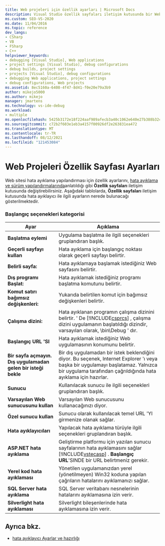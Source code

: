 ```yaml
---
title: Web projeleri için özellik ayarları | Microsoft Docs
description: Visual Studio özellik sayfaları iletişim kutusunda bir Web sitesi hata ayıklama yapılandırması için özellik ayarlarını nasıl değiştirileceğini öğrenin.
ms.custom: SEO-VS-2020
ms.date: 11/04/2016
ms.topic: reference
dev_langs:
- CSharp
- VB
- FSharp
- C++
helpviewer_keywords:
- debugging [Visual Studio], Web applications
- project settings [Visual Studio], debug configurations
- debug builds, project settings
- projects [Visual Studio], debug configurations
- debugging Web applications, project settings
- debug configurations, Web projects
ms.assetid: 8ec5160a-6408-4f47-8d41-f0e20e79a3b9
author: mikejo5000
ms.author: mikejo
manager: jmartens
ms.technology: vs-ide-debug
ms.workload:
- multiple
ms.openlocfilehash: 5425b3172e18f224aaf989afecb3a40c1062e640e27b388b32c18a9f5adf3ee6
ms.sourcegitcommit: c72b2f603e1eb3a4157f00926df2e263831ea472
ms.translationtype: MT
ms.contentlocale: tr-TR
ms.lasthandoff: 08/12/2021
ms.locfileid: "121453084"
---
```

# <a name="property-pages-settings-for-web-projects"></a>Web Projeleri Özellik Sayfası Ayarları
Web sitesi hata ayıklama yapılandırması için özellik ayarlarını, [hata ayıklama ve sürüm yapılandırmalarında](../debugger/how-to-set-debug-and-release-configurations.md)anlatıldığı gibi **Özellik sayfaları** iletişim kutusunda değiştirebilirsiniz. Aşağıdaki tablolarda, **Özellik sayfaları** iletişim kutusunda hata ayıklayıcı ile ilgili ayarların nerede bulunacağı gösterilmektedir.

### <a name="start-options-category"></a>Başlangıç seçenekleri kategorisi

| **Ayar** | **Açıklama** |
| - | - |
| **Başlatma eylemi** | Uygulama başlatma ile ilgili seçenekleri gruplandıran başlık. |
| **Geçerli sayfayı kullan** | Hata ayıklama için başlangıç noktası olarak geçerli sayfayı belirtir. |
| **Belirli sayfa:** | Hata ayıklamaya başlamak istediğiniz Web sayfasını belirtir. |
| **Dış programı Başlat:** | Hata ayıklamak istediğiniz programı başlatma komutunu belirtir. |
| **Komut satırı bağımsız değişkenleri:** | Yukarıda belirtilen komut için bağımsız değişkenleri belirtir. |
| **Çalışma dizini:** | Hata ayıklanan programın çalışma dizinini belirtir. ' De [!INCLUDE[csprcs](../data-tools/includes/csprcs_md.md)] , çalışma dizini uygulamanın başlatıldığı dizindir, varsayılan olarak, \bin\Debug ' dır. |
| **Başlangıç URL 'SI** | Hata ayıklamak istediğiniz Web uygulamasının konumunu belirtir. |
| **Bir sayfa açmayın. Dış uygulamadan gelen bir isteği bekle** | Bir dış uygulamadan bir istek beklendiğini diyor. Bu seçenek, Internet Explorer 'ı veya başka bir uygulamayı başlatamaz. Yalnızca bir uygulama tarafından çağrıldığında hata ayıklama için hazırlar. |
| **Sunucu** | Kullanılacak sunucu ile ilgili seçenekleri gruplandıran başlık. |
| **Varsayılan Web sunucusunu kullan** | Varsayılan Web sunucusunu kullanacağınızı diyor. |
| **Özel sunucu kullan** | Sunucu olarak kullanılacak temel URL 'YI girmenize olanak sağlar. |
| **Hata ayıklayıcıları** | Yapılacak hata ayıklama türüyle ilgili seçenekleri gruplandıran başlık. |
| **ASP.NET hata ayıklama** | Geliştirme platformu için yazılan sunucu sayfalarının hata ayıklamasını sağlar [!INCLUDE[vstecasp](../code-quality/includes/vstecasp_md.md)] . **Başlangıç URL**'SINDE bir URL belirtmeniz gerekir. |
| **Yerel kod hata ayıklaması** | Yönetilen uygulamanızdan yerel (yönetilmeyen) Win32 koduna yapılan çağrıların hatalarını ayıklamanızı sağlar. |
| **SQL Server hata ayıklama** | SQL Server veritabanı nesnelerinin hatalarını ayıklamasına izin verir. |
| **Silverlight hata ayıklaması** | Silverlight bileşenlerinde hata ayıklamasına izin verir. |

## <a name="see-also"></a>Ayrıca bkz.
- [hata ayıklayıcı Ayarlar ve hazırlığı](../debugger/debugger-settings-and-preparation.md)